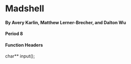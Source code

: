 # Madshell
#### By Avery Karlin, Matthew Lerner-Brecher, and Dalton Wu
#### Period 8

#### Function Headers
char\*\* input();

